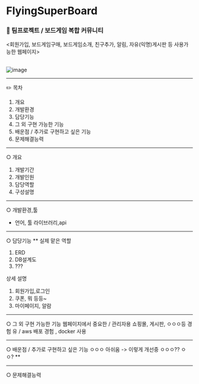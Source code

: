# FlyingSuperBoard
<h3>🍃 팀프로젝트 / 보드게임 복합 커뮤니티</h3>
<회원가입, 보드게임구매, 보드게임소개, 친구추가, 알림, 자유(익명)게시판 등 사용가능한 웹페이지>
<br>
<br>  
  
![image](https://github.com/leeyoueun/FlyingSuperBoard/assets/138740005/201dd549-7799-4402-94de-71268a3ba9c1)

---
✏️ 목차
1. 개요
2. 개발환경
3. 담당기능
4. 그 외 구현 가능한 기능
5. 배운점 / 추가로 구현하고 싶은 기능
6. 문제해결능력

---
○ 개요

1. 개발기간
2. 개발인원
3. 담당역할
4. 구성설명

---
○ 개발환경,툴
- 언어, 툴
라이브러리,api

---
○ 담당기능
** 실제 맡은 역할 
1. ERD
2. DB설계도
3. ???

상세 설명
1. 회원가입,로그인
2. 쿠폰, 뭐 등등~
3. 마이페이지, 알람

---
○ 그 외 구현 가능한 기능
웹페이지에서 중요한 / 관리자용 쇼핑몰, 게시판, ㅇㅇㅇ등 경험 유 / aws 배포 경험 , docker 사용


---
○ 배운점 / 추가로 구현하고 싶은 기능
ㅇㅇㅇ 아쉬움
-> 이렇게 개선중
ㅇㅇㅇ??
ㅇㅇ?
**

---
○ 문제해결능력













